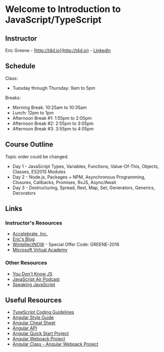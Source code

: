 # Welcome to Introduction to JavaScript/TypeScript

## Instructor

Eric Greene - [http://t4d.io](http://t4d.io) - [LinkedIn](https://www.linkedin.com/in/ericwgreene)

## Schedule

Class:

- Tuesday through Thursday: 9am to 5pm

Breaks:

- Morning Break: 10:25am to 10:35am
- Lunch: 12pm to 1pm 
- Afternoon Break #1: 1:55pm to 2:05pm
- Afternoon Break #2: 2:55pm to 3:05pm
- Afternoon Break #3: 3:55pm to 4:05pm

## Course Outline

Topic order could be changed.

- Day 1 - JavaScript Types, Variables, Functions, Value-Of-This, Objects, Classes, ES2015 Modules
- Day 2 - Node.js, Packages + NPM, Asynchronous Programming, Closures, Callbacks, Promises, RxJS, Async/Await
- Day 3 - Destructuring, Spread, Rest, Map, Set, Generators, Generics, Decorators

## Links

### Instructor's Resources

- [Accelebrate, Inc.](https://www.accelebrate.com/)
- [Eric's Blog](http://t4d.io/)
- [WintellectNOW](https://www.wintellectnow.com/Home/Instructor?instructorId=EricGreene) - Special Offer Code: GREENE-2016
- [Microsoft Virtual Academy](https://mva.microsoft.com/search/SearchResults.aspx#!q=Eric%20Greene&lang=1033)

### Other Resources

- [You Don't Know JS](https://github.com/getify/You-Dont-Know-JS)
- [JavaScript Air Podcast](http://javascriptair.podbean.com/)
- [Speaking JavaScript](http://speakingjs.com/es5/)

## Useful Resources

- [TypeScript Coding Guidelines](https://github.com/Microsoft/TypeScript/wiki/Coding-guidelines)
- [Angular Style Guide](https://angular.io/docs/ts/latest/guide/style-guide.html)
- [Angular Cheat Sheet](https://angular.io/docs/ts/latest/guide/cheatsheet.html)
- [Angular API](https://angular.io/docs/ts/latest/api/)
- [Angular Quick Start Project](https://angular.io/docs/ts/latest/quickstart.html)
- [Angular Webpack Project](https://angular.io/docs/ts/latest/guide/webpack.html)
- [Angular Class - Angular Webpack Project](https://github.com/AngularClass/angular2-webpack-starter)
